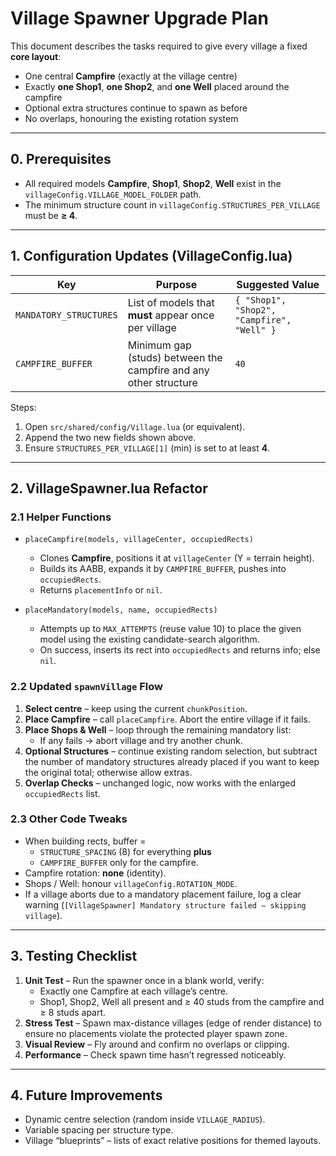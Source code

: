 # Village Spawner Upgrade Plan

This document describes the tasks required to give every village a fixed **core layout**:

* One central **Campfire** (exactly at the village centre)
* Exactly **one Shop1**, **one Shop2**, and **one Well** placed around the campfire
* Optional extra structures continue to spawn as before
* No overlaps, honouring the existing rotation system

---

## 0. Prerequisites

* All required models **Campfire**, **Shop1**, **Shop2**, **Well** exist in the `villageConfig.VILLAGE_MODEL_FOLDER` path.
* The minimum structure count in `villageConfig.STRUCTURES_PER_VILLAGE` must be **≥ 4**.

---

## 1. Configuration Updates (VillageConfig.lua)

| Key | Purpose | Suggested Value |
|-----|---------|-----------------|
| `MANDATORY_STRUCTURES` | List of models that **must** appear once per village | `{ "Shop1", "Shop2", "Campfire", "Well" }` |
| `CAMPFIRE_BUFFER` | Minimum gap (studs) between the campfire and any other structure | `40` |

Steps:
1. Open `src/shared/config/Village.lua` (or equivalent).
2. Append the two new fields shown above.
3. Ensure `STRUCTURES_PER_VILLAGE[1]` (min) is set to at least **4**.

---

## 2. VillageSpawner.lua Refactor

### 2.1  Helper Functions

* `placeCampfire(models, villageCenter, occupiedRects)`
  * Clones **Campfire**, positions it at `villageCenter` (Y = terrain height).
  * Builds its AABB, expands it by `CAMPFIRE_BUFFER`, pushes into `occupiedRects`.
  * Returns `placementInfo` or `nil`.

* `placeMandatory(models, name, occupiedRects)`
  * Attempts up to `MAX_ATTEMPTS` (reuse value 10) to place the given model using the existing candidate-search algorithm.
  * On success, inserts its rect into `occupiedRects` and returns info; else `nil`.

### 2.2  Updated `spawnVillage` Flow

1. **Select centre** – keep using the current `chunkPosition`.
2. **Place Campfire** – call `placeCampfire`. Abort the entire village if it fails.
3. **Place Shops & Well** – loop through the remaining mandatory list:
   * If any fails → abort village and try another chunk.
4. **Optional Structures** – continue existing random selection, but subtract the number of mandatory structures already placed if you want to keep the original total; otherwise allow extras.
5. **Overlap Checks** – unchanged logic, now works with the enlarged `occupiedRects` list.

### 2.3  Other Code Tweaks

* When building rects, buffer =
  * `STRUCTURE_SPACING` (8) for everything **plus**
  * `CAMPFIRE_BUFFER` only for the campfire.
* Campfire rotation: **none** (identity).
* Shops / Well: honour `villageConfig.ROTATION_MODE`.
* If a village aborts due to a mandatory placement failure, log a clear warning (`[VillageSpawner] Mandatory structure failed – skipping village`).

---

## 3. Testing Checklist

1. **Unit Test** – Run the spawner once in a blank world, verify:
   * Exactly one Campfire at each village’s centre.
   * Shop1, Shop2, Well all present and ≥ 40 studs from the campfire and ≥ 8 studs apart.
2. **Stress Test** – Spawn max-distance villages (edge of render distance) to ensure no placements violate the protected player spawn zone.
3. **Visual Review** – Fly around and confirm no overlaps or clipping.
4. **Performance** – Check spawn time hasn’t regressed noticeably.

---

## 4. Future Improvements

* Dynamic centre selection (random inside `VILLAGE_RADIUS`).
* Variable spacing per structure type.
* Village “blueprints” – lists of exact relative positions for themed layouts.

